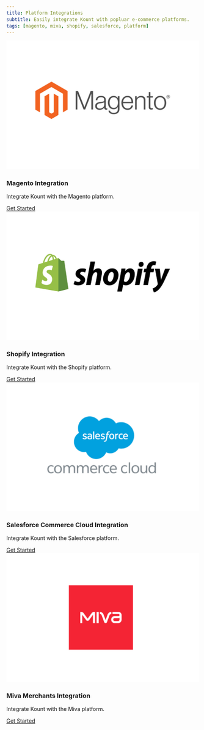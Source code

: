 ```yaml
---
title: Platform Integrations
subtitle: Easily integrate Kount with popluar e-commerce platforms. 
tags: [magento, miva, shopify, salesforce, platform]
---
```


<div class="uk-card uk-card-small uk-card-hover uk-card-default uk-grid-collapse uk-child-width-1-2@s uk-margin" uk-grid>
    <div class="uk-card-media-left uk-cover-container">
        <img src="/uploads/Magento-card-1-01.jpg" alt="" uk-cover>
        <canvas width="600" height="400"></canvas>
    </div>
    <div>
        <div class="uk-card-body">
            <h3 class="uk-card-title">Magento Integration</h3>
            <p>Integrate Kount with the Magento platform.</p>
            <a href="/docs/magento" class="uk-button uk-button-default">Get Started</a>
        </div>
    </div>
</div>

<div class="uk-card uk-card-small uk-card-hover uk-card-default uk-grid-collapse uk-child-width-1-2@s uk-margin" uk-grid>
    <div class="uk-flex-last@s uk-card-media-right uk-cover-container">
        <img src="/uploads/shopify-card-01.jpg" alt="" uk-cover>
        <canvas width="600" height="400"></canvas>
    </div>
    <div>
        <div class="uk-card-body">
            <h3 class="uk-card-title">Shopify Integration</h3>
            <p>Integrate Kount with the Shopify platform.</p>
            <a href="https://getuikit.com/docs/tab" class="uk-button uk-button-default">Get Started</a>
        </div>
    </div>
</div>

<div class="uk-card uk-card-small uk-card-hover uk-card-default uk-grid-collapse uk-child-width-1-2@s uk-margin" uk-grid>
    <div class="uk-card-media-left uk-cover-container">
        <img src="/uploads/sfcc-card-01.jpg" alt="" uk-cover>
        <canvas width="600" height="400"></canvas>
    </div>
    <div>
        <div class="uk-card-body">
            <h3 class="uk-card-title">Salesforce Commerce Cloud Integration</h3>
            <p>Integrate Kount with the Salesforce platform.</p>
            <a href="https://getuikit.com/docs/tab" class="uk-button uk-button-default">Get Started</a>
        </div>
    </div>
</div>

<div class="uk-card uk-card-small uk-card-hover uk-card-default uk-grid-collapse uk-child-width-1-2@s uk-margin" uk-grid>
    <div class="uk-flex-last@s uk-card-media-right uk-cover-container">
        <img src="/uploads/miva-card-01.jpg" alt="" uk-cover>
        <canvas width="600" height="400"></canvas>
    </div>
    <div>
        <div class="uk-card-body">
            <h3 class="uk-card-title">Miva Merchants Integration</h3>
            <p>Integrate Kount with the Miva platform.</p>
            <a href="https://getuikit.com/docs/tab" class="uk-button uk-button-default">Get Started</a>
        </div>
    </div>
</div>
